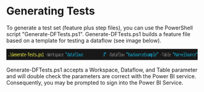 # Generating Tests

To generate a test set (feature plus step files), you can use the PowerShell script "Generate-DFTests.ps1". Generate-DFTests.ps1 builds a feature file based on a template for testing a dataflow (see image below).

![Generate tests for specific table in the dataflow](./images/generate-tests.png)

Generate-DFTests.ps1 accepts a Workspace, Dataflow, and Table parameter and will double check the parameters are correct with the Power BI service.  Consequently, you may be prompted to sign into the Power BI Service.


